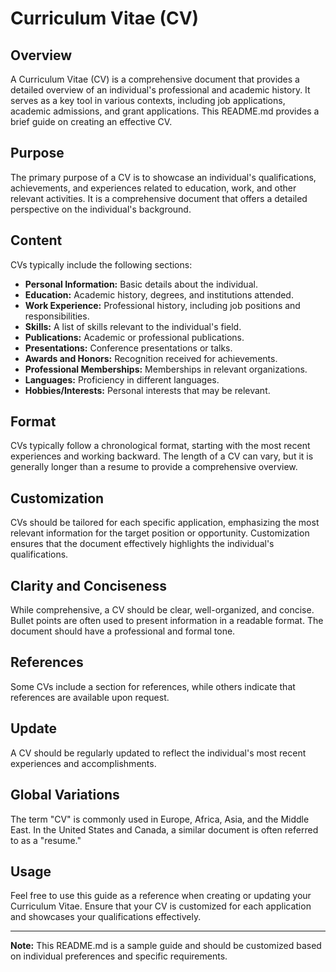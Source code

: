 # Curriculum Vitae (CV)

## Overview

A Curriculum Vitae (CV) is a comprehensive document that provides a detailed overview of an individual's professional and academic history. It serves as a key tool in various contexts, including job applications, academic admissions, and grant applications. This README.md provides a brief guide on creating an effective CV.

## Purpose

The primary purpose of a CV is to showcase an individual's qualifications, achievements, and experiences related to education, work, and other relevant activities. It is a comprehensive document that offers a detailed perspective on the individual's background.

## Content

CVs typically include the following sections:

- **Personal Information:** Basic details about the individual.
- **Education:** Academic history, degrees, and institutions attended.
- **Work Experience:** Professional history, including job positions and responsibilities.
- **Skills:** A list of skills relevant to the individual's field.
- **Publications:** Academic or professional publications.
- **Presentations:** Conference presentations or talks.
- **Awards and Honors:** Recognition received for achievements.
- **Professional Memberships:** Memberships in relevant organizations.
- **Languages:** Proficiency in different languages.
- **Hobbies/Interests:** Personal interests that may be relevant.

## Format

CVs typically follow a chronological format, starting with the most recent experiences and working backward. The length of a CV can vary, but it is generally longer than a resume to provide a comprehensive overview.

## Customization

CVs should be tailored for each specific application, emphasizing the most relevant information for the target position or opportunity. Customization ensures that the document effectively highlights the individual's qualifications.

## Clarity and Conciseness

While comprehensive, a CV should be clear, well-organized, and concise. Bullet points are often used to present information in a readable format. The document should have a professional and formal tone.

## References

Some CVs include a section for references, while others indicate that references are available upon request.

## Update

A CV should be regularly updated to reflect the individual's most recent experiences and accomplishments.

## Global Variations

The term "CV" is commonly used in Europe, Africa, Asia, and the Middle East. In the United States and Canada, a similar document is often referred to as a "resume."

## Usage

Feel free to use this guide as a reference when creating or updating your Curriculum Vitae. Ensure that your CV is customized for each application and showcases your qualifications effectively.

---

**Note:** This README.md is a sample guide and should be customized based on individual preferences and specific requirements.
